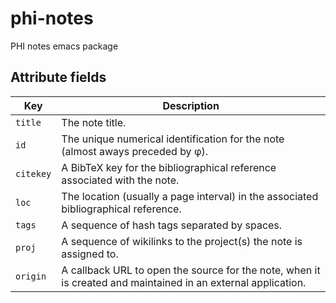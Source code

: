 # phi-notes PHI notes emacs package## Attribute fields| Key       | Description                                                                                                   || --------- | -----------                                                                                                   || `title`   | The note title.                                                                                               || `id`      | The unique numerical identification for the note (almost aways preceded by φ).                                || `citekey` | A BibTeX key for the bibliographical reference associated with the note.                                      || `loc`     | The location (usually a page interval) in the associated bibliographical reference.                           || `tags`    | A sequence of hash tags separated by spaces.                                                                  || `proj`    | A sequence of wikilinks to the project(s) the note is assigned to.                                            || `origin`  | A callback URL to open the source for the note, when it is created and maintained in an external application. |